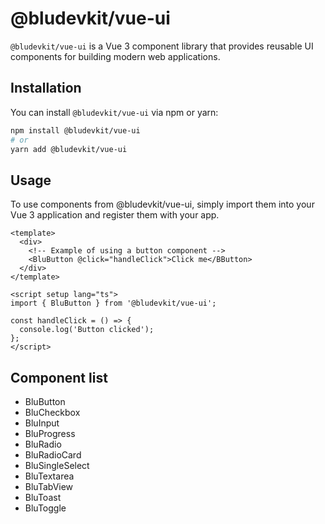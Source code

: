 # @bludevkit/vue-ui

`@bludevkit/vue-ui` is a Vue 3 component library that provides reusable UI components for building modern web applications.

## Installation

You can install `@bludevkit/vue-ui` via npm or yarn:

```bash
npm install @bludevkit/vue-ui
# or
yarn add @bludevkit/vue-ui
```

## Usage
To use components from @bludevkit/vue-ui, simply import them into your Vue 3 application and register them with your app.

```vue
<template>
  <div>
    <!-- Example of using a button component -->
    <BluButton @click="handleClick">Click me</BButton>
  </div>
</template>

<script setup lang="ts">
import { BluButton } from '@bludevkit/vue-ui';

const handleClick = () => {
  console.log('Button clicked');
};
</script>
```

## Component list
- BluButton
- BluCheckbox
- BluInput
- BluProgress
- BluRadio
- BluRadioCard
- BluSingleSelect
- BluTextarea
- BluTabView
- BluToast
- BluToggle
